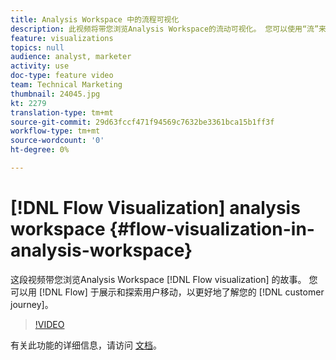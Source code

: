 ```yaml
---
title: Analysis Workspace 中的流程可视化
description: 此视频将带您浏览Analysis Workspace的流动可视化。 您可以使用“流”来展示和探索用户移动，从而更好地了解您的客户旅程。
feature: visualizations
topics: null
audience: analyst, marketer
activity: use
doc-type: feature video
team: Technical Marketing
thumbnail: 24045.jpg
kt: 2279
translation-type: tm+mt
source-git-commit: 29d63fccf471f94569c7632be3361bca15b1ff3f
workflow-type: tm+mt
source-wordcount: '0'
ht-degree: 0%

---
```



# [!DNL Flow Visualization] analysis workspace {#flow-visualization-in-analysis-workspace}

这段视频带您浏览Analysis Workspace [!DNL Flow visualization] 的故事。 您可以用 [!DNL Flow] 于展示和探索用户移动，以更好地了解您的 [!DNL customer journey]。

>[!VIDEO](https://video.tv.adobe.com/v/24045/?quality=12)

有关此功能的详细信息，请访问 [文档](https://marketing.adobe.com/resources/help/zh_CN/analytics/analysis-workspace/flow.html)。